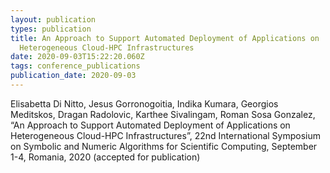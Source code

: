 ```yaml
---
layout: publication
types: publication
title: An Approach to Support Automated Deployment of Applications on
  Heterogeneous Cloud-HPC Infrastructures
date: 2020-09-03T15:22:20.060Z
tags: conference_publications
publication_date: 2020-09-03
---
```

Elisabetta Di Nitto, Jesus Gorronogoitia, Indika Kumara, Georgios Meditskos, Dragan Radolovic, Karthee Sivalingam, Roman Sosa Gonzalez, “An Approach to Support Automated Deployment of Applications on Heterogeneous Cloud-HPC Infrastructures”, 22nd International Symposium on Symbolic and Numeric Algorithms for Scientific Computing, September 1-4, Romania, 2020 (accepted for publication)